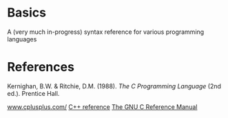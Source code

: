 # Basics
A (very much in-progress) syntax reference for various programming languages 

# References
<p>
Kernighan, B.W. & Ritchie, D.M. (1988). <i>The C Programming Language</i> (2nd ed.). Prentice Hall.

<a href="https://www.cplusplus.com/">www.cplusplus.com/</a>
<a href="https://en.cppreference.com/w/">C++ reference</a>
<a href="https://www.gnu.org/software/gnu-c-manual/gnu-c-manual.html#Integer-Types">The GNU C Reference Manual</a>
</p>
